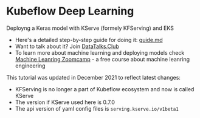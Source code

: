 # Kubeflow Deep Learning

Deployng a Keras model with KServe (formely KFServing) and EKS

* Here's a detailed step-by-step guide for doing it: [guide.md](guide.md)
* Want to talk about it? Join [DataTalks.Club](https://datatalks.club)
* To learn more about machine learning and deploying models check [Machine Leanring Zoomcamp](https://github.com/alexeygrigorev/mlbookcamp-code/tree/master/course-zoomcamp) - a free course about machine leanring engineering

This tutorial was updated in December 2021 to reflect latest changes:

* KFServing is no longer a part of Kubeflow ecosystem and now is called KServe
* The version if KServe used here is 0.7.0 
* The api version of yaml config files is `serving.kserve.io/v1beta1` 
